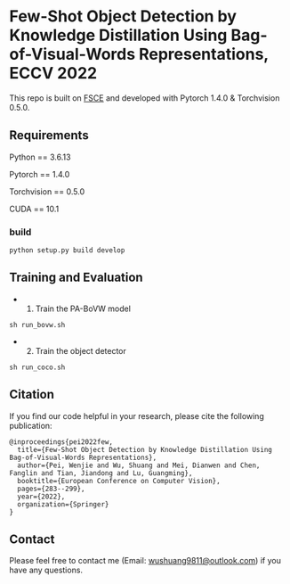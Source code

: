 # Few-Shot Object Detection by Knowledge Distillation Using Bag-of-Visual-Words Representations, ECCV 2022

This repo is built on [FSCE](https://github.com/megvii-research/FSCE) and developed with Pytorch 1.4.0 & Torchvision 0.5.0.

## Requirements
Python == 3.6.13

Pytorch == 1.4.0

Torchvision == 0.5.0

CUDA == 10.1

### build 
```
python setup.py build develop
```

## Training and Evaluation
*  1. Train the PA-BoVW model
```
sh run_bovw.sh
```
*  2. Train the object detector
```
sh run_coco.sh
```

## Citation
If you find our code helpful in your research, please cite the following publication:
```
@inproceedings{pei2022few,
  title={Few-Shot Object Detection by Knowledge Distillation Using Bag-of-Visual-Words Representations},
  author={Pei, Wenjie and Wu, Shuang and Mei, Dianwen and Chen, Fanglin and Tian, Jiandong and Lu, Guangming},
  booktitle={European Conference on Computer Vision},
  pages={283--299},
  year={2022},
  organization={Springer}
}
```

## Contact
Please feel free to contact me (Email: wushuang9811@outlook.com) if you have any questions.